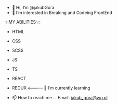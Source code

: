 - 👋 Hi, I’m @jakubGora
- 👀 I’m interested in Breaking and Codeing FrontEnd

✨MY ABILITIES✨:
- HTML
- CSS
- SCSS
- JS
- TS
- REACT 
- REDUX <----- 🌱 I’m currently learning

- 📫 How to reach me ...
Email: jakub_gora@wp.pl


<!---
jakubGora/jakubGora is a ✨ special ✨ repository because its `README.md` (this file) appears on your GitHub profile.
You can click the Preview link to take a look at your changes.
--->
